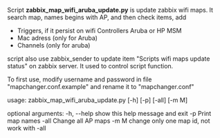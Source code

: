 Script  **zabbix_map_wifi_aruba_update.py**
is update zabbix wifi maps.
It search map, names begins with AP, and then check items, add
- Triggers, if it persist on wifi Controllers Aruba or HP MSM
- Mac adress (only for Aruba)
- Channels (only for aruba)

script also use zabbix_sender to update item "Scripts wifi maps update status" on zabbix server. It used to control script function.

To first use, modify username and password in file "mapchanger.conf.example" and rename it to "mapchanger.conf"

usage: zabbix_map_wifi_aruba_update.py [-h] [-p] [-all] [-m M]

optional arguments:
  -h, --help  show this help message and exit
  -p          Print map names
  -all        Change all AP maps
  -m M        change only one map id, not work with -all